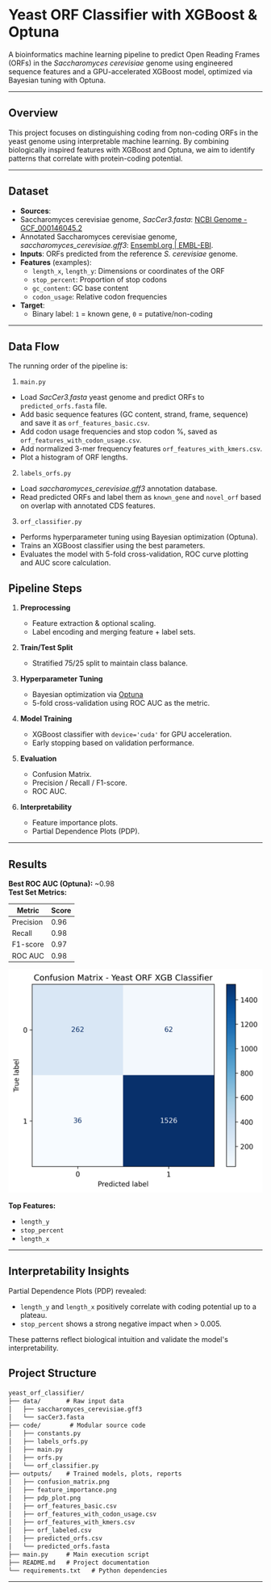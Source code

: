 # Yeast ORF Classifier with XGBoost & Optuna

A bioinformatics machine learning pipeline to predict Open Reading Frames (ORFs) in the *Saccharomyces cerevisiae* genome using engineered sequence features and a GPU-accelerated XGBoost model, optimized via Bayesian tuning with Optuna.

---

## Overview

This project focuses on distinguishing coding from non-coding ORFs in the yeast genome using interpretable machine learning. By combining biologically inspired features with XGBoost and Optuna, we aim to identify patterns that correlate with protein-coding potential.

---

## Dataset

- **Sources**:
- Saccharomyces cerevisiae genome, *SacCer3.fasta*: [NCBI Genome - GCF_000146045.2](https://www.ncbi.nlm.nih.gov/datasets/genome/GCF_000146045.2/)
- Annotated Saccharomyces cerevisiae genome, *saccharomyces_cerevisiae.gff3*: [Ensembl.org | EMBL-EBI](https://ftp.ensembl.org/pub/release-114/gff3/saccharomyces_cerevisiae/).
- **Inputs**: ORFs predicted from the reference *S. cerevisiae* genome.
- **Features** (examples):
  - `length_x`, `length_y`: Dimensions or coordinates of the ORF
  - `stop_percent`: Proportion of stop codons
  - `gc_content`: GC base content
  - `codon_usage`: Relative codon frequencies
- **Target**:
  - Binary label: `1` = known gene, `0` = putative/non-coding

---
## Data Flow
The running order of the pipeline is:
1. ```main.py```
- Load *SacCer3.fasta* yeast genome and predict ORFs to ```predicted_orfs.fasta``` file.
- Add basic sequence features (GC content, strand, frame, sequence) and save it as ```orf_features_basic.csv```.
- Add codon usage frequencies and stop codon %, saved as ```orf_features_with_codon_usage.csv```.
- Add normalized 3-mer frequency features ```orf_features_with_kmers.csv```.
- Plot a histogram of ORF lengths.

2. ```labels_orfs.py```
- Load *saccharomyces_cerevisiae.gff3* annotation database.
- Read predicted ORFs and label them as ```known_gene``` and ```novel_orf``` based on overlap with annotated CDS features.

3. ```orf_classifier.py```
- Performs hyperparameter tuning using Bayesian optimization (Optuna).
- Trains an XGBoost classifier using the best parameters.
- Evaluates the model with 5-fold cross-validation, ROC curve plotting and AUC score calculation.

## Pipeline Steps

1. **Preprocessing**
   - Feature extraction & optional scaling.
   - Label encoding and merging feature + label sets.

2. **Train/Test Split**
   - Stratified 75/25 split to maintain class balance.

3. **Hyperparameter Tuning**
   - Bayesian optimization via [Optuna](https://optuna.org/)
   - 5-fold cross-validation using ROC AUC as the metric.

4. **Model Training**
   - XGBoost classifier with `device='cuda'` for GPU acceleration.
   - Early stopping based on validation performance.

5. **Evaluation**
   - Confusion Matrix.
   - Precision / Recall / F1-score.
   - ROC AUC.

6. **Interpretability**
   - Feature importance plots.
   - Partial Dependence Plots (PDP).

---

## Results

**Best ROC AUC (Optuna):** ~0.98  
**Test Set Metrics:**

| Metric     | Score |
|------------|-------|
| Precision  | 0.96  |
| Recall     | 0.98  |
| F1-score   | 0.97  |
| ROC AUC    | 0.98 |

![ORF Pipeline](outputs/confusion_matrix.png)

**Top Features:**
- `length_y`
- `stop_percent`
- `length_x`

---

## Interpretability Insights

Partial Dependence Plots (PDP) revealed:

- `length_y` and `length_x` positively correlate with coding potential up to a plateau.
- `stop_percent` shows a strong negative impact when > 0.005.

These patterns reflect biological intuition and validate the model's interpretability.

## Project Structure
```
yeast_orf_classifier/
├── data/       # Raw input data
│   ├── saccharomyces_cerevisiae.gff3
│   └── sacCer3.fasta
├── code/        # Modular source code
│   ├── constants.py
│   ├── labels_orfs.py
│   ├── main.py
│   ├── orfs.py
│   └── orf_classifier.py
├── outputs/    # Trained models, plots, reports
│   ├── confusion_matrix.png
│   ├── feature_importance.png
│   ├── pdp_plot.png
│   ├── orf_features_basic.csv
│   ├── orf_features_with_codon_usage.csv
│   ├── orf_features_with_kmers.csv
│   ├── orf_labeled.csv
│   ├── predicted_orfs.csv
│   └── predicted_orfs.fasta
├── main.py     # Main execution script
├── README.md   # Project documentation
└── requirements.txt   # Python dependencies
```
---
